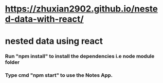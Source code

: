 <!-- @format -->

# https://zhuxian2902.github.io/nested-data-with-react/

# nested data using react

### Run "npm install" to install the dependencies i.e node module folder

### Type cmd "npm start" to use the Notes App.
